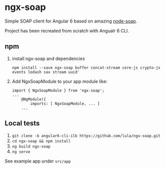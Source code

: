 # ngx-soap

Simple SOAP client for Angular 6 based on amazing [node-soap](https://github.com/vpulim/node-soap).

Project has been recreated from scratch with Angualr 6 CLI.

## npm

1. install ngx-soap and dependencies

    `npm install --save ngx-soap buffer concat-stream core-js crypto-js events lodash sax stream uuid'`
2. Add NgxSoapModule to your app module like:
    ```
    import { NgxSoapModule } from 'ngx-soap';
    ...
        @NgModule({
            imports: [ NgxSoapModule, ... ]
        ...
    ```

## Local tests

1. `git clone -b angular6-cli-ilb https://github.com/lula/ngx-soap.git`
2. `cd ngx-soap && npm install`
3. `ng build ngx-soap`
4. `ng serve`

See example app under `src/app`

